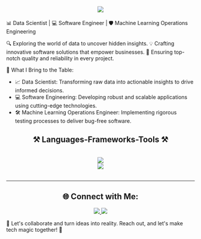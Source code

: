 <h1 align="center">
    <img src="https://readme-typing-svg.herokuapp.com/?font=Righteous&size=35&center=true&vCenter=true&width=500&height=70&duration=4000&lines=Hi+There!+👋;+I'm+Uzoma!;" />
</h1>

📊 Data Scientist | 💻 Software Engineer | 🛡️ Machine Learning Operations Engineering

🔍 Exploring the world of data to uncover hidden insights.
💡 Crafting innovative software solutions that empower businesses.
🔧 Ensuring top-notch quality and reliability in every project.

🌟 What I Bring to the Table:
- 📈 Data Scientist: Transforming raw data into actionable insights to drive informed decisions.
- 💻 Software Engineering: Developing robust and scalable applications using cutting-edge technologies.
- 🛠️ Machine Learning Operations Engineer: Implementing rigorous testing processes to deliver bug-free software.


<h2 align="center">⚒️ Languages-Frameworks-Tools ⚒️</h2>
<br/>
<div align="center">
    <img src="https://skillicons.dev/icons?i=postman,github,python,javascript,aws,azure,mongodb,fastapi,visualstudio" /><br>
    <img src="https://skillicons.dev/icons?i=r,bootstrap,postgresql,html,css,vscode,django,anaconda,git,windows,cs" />
</div>

<br/>
<hr/>

<h2 align="center">🌐 Connect with Me:</h2>
<div align="center"> 
  <a href="https://www.linkedin.com/in/uzoma-nwachukwu-261856179" target="_blank">
    <img src="https://img.shields.io/badge/LinkedIn-0077B5?style=for-the-badge&logo=linkedin&logoColor=white" target="_blank" />
  </a>
  <a href="https://twitter.com/uzomzii" target="_blank">
     <img src="https://img.shields.io/twitter/follow/uzomzii?style=for-the-badge&logo=x" target="_blank" /> <!-- sqlite, safari, google-chrome are other good icon options -->
  </a>
</div>

🌟 Let's collaborate and turn ideas into reality. Reach out, and let's make tech magic together! 🌟
